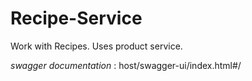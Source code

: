 # Recipe-Service
Work with Recipes. Uses product service.

*swagger documentation* : host/swagger-ui/index.html#/